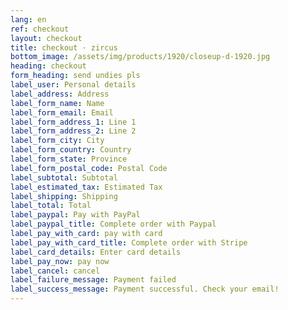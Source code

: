 ```yaml
---
lang: en
ref: checkout
layout: checkout
title: checkout · zircus
bottom_image: /assets/img/products/1920/closeup-d-1920.jpg
heading: checkout
form_heading: send undies pls
label_user: Personal details
label_address: Address
label_form_name: Name
label_form_email: Email
label_form_address_1: Line 1
label_form_address_2: Line 2
label_form_city: City
label_form_country: Country
label_form_state: Province
label_form_postal_code: Postal Code
label_subtotal: Subtotal
label_estimated_tax: Estimated Tax
label_shipping: Shipping
label_total: Total
label_paypal: Pay with PayPal
label_paypal_title: Complete order with Paypal
label_pay_with_card: pay with card
label_pay_with_card_title: Complete order with Stripe
label_card_details: Enter card details
label_pay_now: pay now
label_cancel: cancel
label_failure_message: Payment failed
label_success_message: Payment successful. Check your email!
---
```

